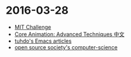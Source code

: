 # 2016-03-28

- [MIT Challenge](https://www.scotthyoung.com/blog/myprojects/mit-challenge-2/)
- [Core Animation: Advanced Techniques 中文](https://zsisme.gitbooks.io/ios-/content/)
- [tuhdo's Emacs articles](http://tuhdo.github.io/index.html)
- [open source society's computer-science](https://github.com/open-source-society/computer-science)
